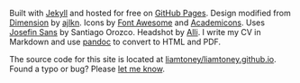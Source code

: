 Built with [Jekyll](https://jekyllrb.com/) and hosted for free on [GitHub Pages](https://pages.github.com/). Design modified from [Dimension](https://html5up.net/dimension) by [ajlkn](https://aj.lkn.io/). Icons by [Font Awesome](https://fontawesome.com/) and [Academicons](https://jpswalsh.github.io/academicons/). Uses [Josefin Sans](https://fonts.google.com/specimen/Josefin+Sans) by Santiago Orozco. Headshot by [Alli](https://alliho.github.io/). I write my CV in Markdown and use [pandoc](https://pandoc.org/) to convert to HTML and PDF.

The source code for this site is located at [liamtoney/liamtoney.github.io](https://github.com/liamtoney/liamtoney.github.io). Found a typo or bug? Please [let me know](https://github.com/liamtoney/liamtoney.github.io/issues/new).
